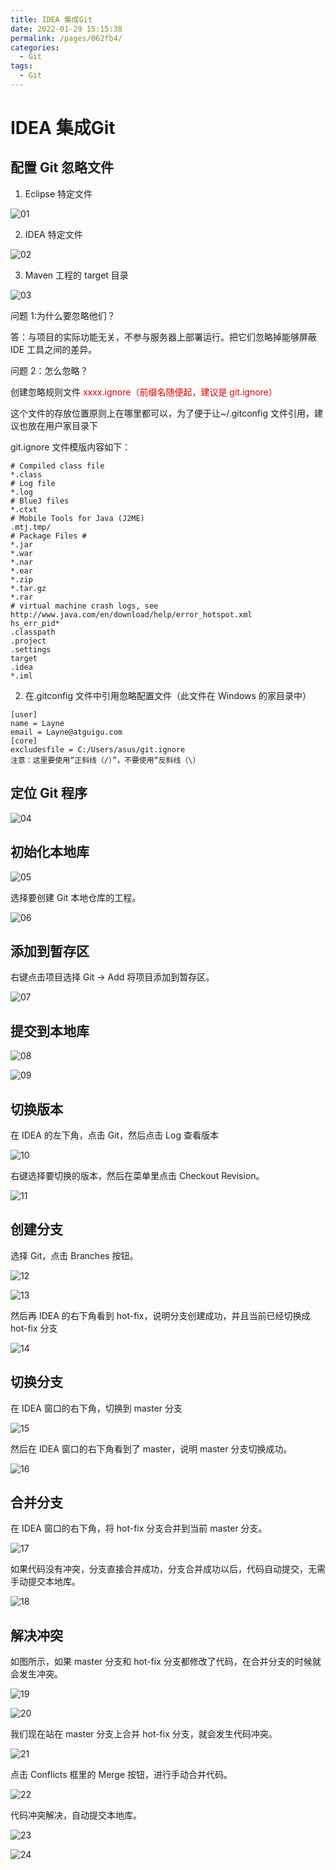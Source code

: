 ```yaml
---
title: IDEA 集成Git
date: 2022-01-29 15:15:38
permalink: /pages/062fb4/
categories:
  - Git
tags:
  - Git
---
```

# IDEA 集成Git

## 配置 Git 忽略文件

1. Eclipse 特定文件

![01](https://cdn.jsdelivr.net/gh/xustudyxu/image-hosting@master/studynotes/Git/images/06/01.png)

2. IDEA 特定文件

![02](https://cdn.jsdelivr.net/gh/xustudyxu/image-hosting@master/studynotes/Git/images/06/02.png)

3. Maven 工程的 target 目录

![03](https://cdn.jsdelivr.net/gh/xustudyxu/image-hosting@master/studynotes/Git/images/06/03.png)

问题 1:为什么要忽略他们？

答：与项目的实际功能无关，不参与服务器上部署运行。把它们忽略掉能够屏蔽 IDE 工具之间的差异。

问题 2：怎么忽略？

创建忽略规则文件 <font color="##dd0000">xxxx.ignore（前缀名随便起，建议是 git.ignore）</font>

这个文件的存放位置原则上在哪里都可以，为了便于让~/.gitconfig 文件引用，建议也放在用户家目录下

git.ignore 文件模版内容如下：

```shell
# Compiled class file
*.class
# Log file
*.log
# BlueJ files
*.ctxt
# Mobile Tools for Java (J2ME)
.mtj.tmp/
# Package Files #
*.jar
*.war
*.nar
*.ear
*.zip
*.tar.gz
*.rar
# virtual machine crash logs, see 
http://www.java.com/en/download/help/error_hotspot.xml
hs_err_pid*
.classpath
.project
.settings
target
.idea
*.iml
```

2. 在.gitconfig 文件中引用忽略配置文件（此文件在 Windows 的家目录中）

```shell
[user]
name = Layne
email = Layne@atguigu.com
[core]
excludesfile = C:/Users/asus/git.ignore
注意：这里要使用“正斜线（/）”，不要使用“反斜线（\）
```

## 定位 Git 程序

![04](https://cdn.jsdelivr.net/gh/xustudyxu/image-hosting@master/studynotes/Git/images/06/04.png)

## 初始化本地库

![05](https://cdn.jsdelivr.net/gh/xustudyxu/image-hosting@master/studynotes/Git/images/06/05.png)

选择要创建 Git 本地仓库的工程。

![06](https://cdn.jsdelivr.net/gh/xustudyxu/image-hosting@master/studynotes/Git/images/06/06.png)

 ## 添加到暂存区

右键点击项目选择 Git -> Add 将项目添加到暂存区。

![07](https://cdn.jsdelivr.net/gh/xustudyxu/image-hosting@master/studynotes/Git/images/06/07.png)

##  提交到本地库

![08](https://cdn.jsdelivr.net/gh/xustudyxu/image-hosting@master/studynotes/Git/images/06/08.png)

![09](https://cdn.jsdelivr.net/gh/xustudyxu/image-hosting@master/studynotes/Git/images/06/09.png)

## 切换版本

在 IDEA 的左下角，点击 Git，然后点击 Log 查看版本

![10](https://cdn.jsdelivr.net/gh/xustudyxu/image-hosting@master/studynotes/Git/images/06/10.png)

右键选择要切换的版本，然后在菜单里点击 Checkout Revision。

![11](https://cdn.jsdelivr.net/gh/xustudyxu/image-hosting@master/studynotes/Git/images/06/11.png)

## 创建分支

选择 Git，点击 Branches 按钮。

![12](https://cdn.jsdelivr.net/gh/xustudyxu/image-hosting@master/studynotes/Git/images/06/12.png)

![13](https://cdn.jsdelivr.net/gh/xustudyxu/image-hosting@master/studynotes/Git/images/06/13.png)

然后再 IDEA 的右下角看到 hot-fix，说明分支创建成功，并且当前已经切换成 hot-fix 分支

![14](https://cdn.jsdelivr.net/gh/xustudyxu/image-hosting@master/studynotes/Git/images/06/14.png)

## 切换分支

在 IDEA 窗口的右下角，切换到 master 分支

![15](https://cdn.jsdelivr.net/gh/xustudyxu/image-hosting@master/studynotes/Git/images/06/15.png)

然后在 IDEA 窗口的右下角看到了 master，说明 master 分支切换成功。

![16](https://cdn.jsdelivr.net/gh/xustudyxu/image-hosting@master/studynotes/Git/images/06/16.png)

## 合并分支

在 IDEA 窗口的右下角，将 hot-fix 分支合并到当前 master 分支。

![17](https://cdn.jsdelivr.net/gh/xustudyxu/image-hosting@master/studynotes/Git/images/06/17.png)

如果代码没有冲突，分支直接合并成功，分支合并成功以后，代码自动提交，无需手动提交本地库。

![18](https://cdn.jsdelivr.net/gh/xustudyxu/image-hosting@master/studynotes/Git/images/06/18.png)

## 解决冲突

如图所示，如果 master 分支和 hot-fix 分支都修改了代码，在合并分支的时候就会发生冲突。

![19](https://cdn.jsdelivr.net/gh/xustudyxu/image-hosting@master/studynotes/Git/images/06/19.png)

![20](https://cdn.jsdelivr.net/gh/xustudyxu/image-hosting@master/studynotes/Git/images/06/20.png)

我们现在站在 master 分支上合并 hot-fix 分支，就会发生代码冲突。

![21](https://cdn.jsdelivr.net/gh/xustudyxu/image-hosting@master/studynotes/Git/images/06/21.png)

点击 Conflicts 框里的 Merge 按钮，进行手动合并代码。

![22](https://cdn.jsdelivr.net/gh/xustudyxu/image-hosting@master/studynotes/Git/images/06/22.png)

代码冲突解决，自动提交本地库。

![23](https://cdn.jsdelivr.net/gh/xustudyxu/image-hosting@master/studynotes/Git/images/06/23.png)

![24](https://cdn.jsdelivr.net/gh/xustudyxu/image-hosting@master/studynotes/Git/images/06/24.png)

